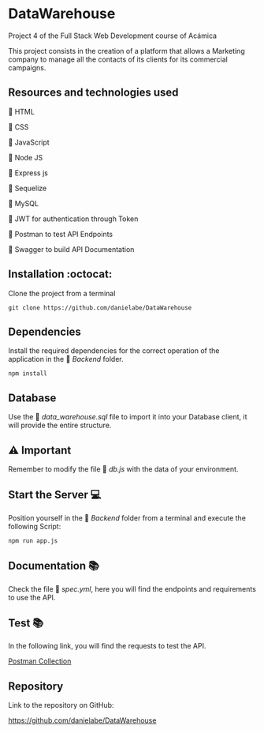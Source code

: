 # DataWarehouse
Project 4 of the Full Stack Web Development course of Acámica

This project consists in the creation of a platform that allows a Marketing company to manage all the contacts of its clients for its commercial campaigns.

## Resources and technologies used
:cherry_blossom: HTML

:cherry_blossom: CSS

:cherry_blossom: JavaScript

:cherry_blossom: Node JS

:cherry_blossom: Express js

:cherry_blossom: Sequelize

:cherry_blossom: MySQL

:cherry_blossom: JWT for authentication through Token

:cherry_blossom: Postman to test API Endpoints

:cherry_blossom: Swagger to build API Documentation

## Installation :octocat:
Clone the project from a terminal

`git clone https://github.com/danielabe/DataWarehouse`
## Dependencies
Install the required dependencies for the correct operation of the application in the 📂 *Backend* folder.

`npm install`
## Database
Use the 📂 *data_warehouse.sql* file to import it into your Database client, it will provide the entire structure.
## :warning: Important
Remember to modify the file 📂 *db.js* with the data of your environment.
## Start the Server 💻
Position yourself in the 📂 *Backend* folder from a terminal and execute the following Script:

`npm run app.js`
## Documentation 📚
Check the file 📂 *spec.yml*, here you will find the endpoints and requirements to use the API.

## Test 📚
In the following link, you will find the requests to test the API.

[Postman Collection](https://documenter.getpostman.com/view/13361525/TzY4gbGb#e24e195e-4062-4421-97f6-318519b98c34 "Postman Collection")


## Repository
Link to the repository on GitHub:

https://github.com/danielabe/DataWarehouse
